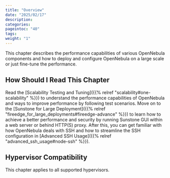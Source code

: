 ```yaml
---
title: "Overview"
date: "2025/02/17"
description:
categories:
pageintoc: "40"
tags:
weight: "1"
---
```


<a id="large-scale-deployment-overview"></a>

<!--# Overview -->

This chapter describes the performance capabilities of various OpenNebula components and how to deploy and configure OpenNebula on a large scale or just fine-tune the performance.

## How Should I Read This Chapter

Read the [Scalability Testing and Tuning]({{% relref "scalability#one-scalability" %}}) to understand the performance capabilities of OpenNebula and ways to improve performance by following test scenarios. Move on to the [Sunstone for Large Deployment]({{% relref "fireedge_for_large_deployments#fireedge-advance" %}}) to learn how to achieve a better performance and security by running Sunstone GUI within a web server or behind HTTP(S) proxy. After this, you can get familiar with how OpenNebula deals with SSH and how to streamline the SSH configuration in [Advanced SSH Usage]({{% relref "advanced_ssh_usage#node-ssh" %}}).

## Hypervisor Compatibility

This chapter applies to all supported hypervisors.
